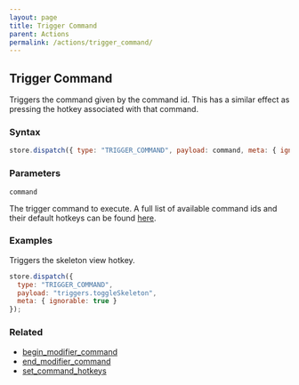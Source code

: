 ```yaml
---
layout: page
title: Trigger Command
parent: Actions
permalink: /actions/trigger_command/
---
```


## Trigger Command

Triggers the command given by the command id. This has a similar effect as pressing the hotkey associated with that command.

### Syntax

```js
store.dispatch({ type: "TRIGGER_COMMAND", payload: command, meta: { ignorable: true } });
```

### Parameters

`command`

The trigger command to execute. A full list of available command ids and their default hotkeys can be found [here](../External/commands.json).

### Examples

Triggers the skeleton view hotkey.

```js
store.dispatch({
  type: "TRIGGER_COMMAND",
  payload: "triggers.toggleSkeleton",
  meta: { ignorable: true }
});
```

### Related

- [begin_modifier_command](./begin_modifier_command.md)
- [end_modifier_command](./end_modifier_command.md)
- [set_command_hotkeys](./set_command_hotkeys.md)